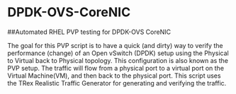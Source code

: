 # DPDK-OVS-CoreNIC
##Automated RHEL PVP testing for DPDK-OVS CoreNIC

The goal for this PVP script is to have a quick (and dirty) way to verify the performance (change) of an Open vSwitch (DPDK) setup using the Physical to Virtual back to Physical topology. This configuration is also known as the PVP setup. The traffic will flow from a physical port to a virtual port on the Virtual Machine(VM), and then back to the physical port. This script uses the TRex Realistic Traffic Generator for generating and verifying the traffic.
